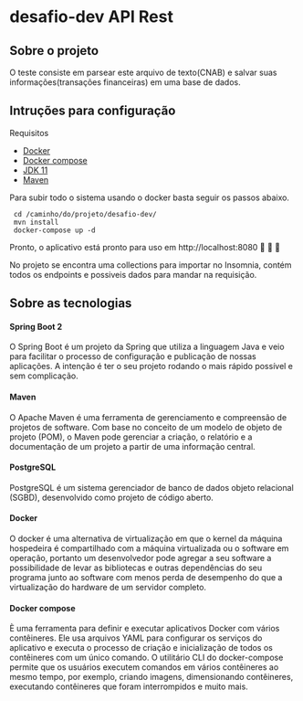 # desafio-dev API Rest

## Sobre o projeto

O teste consiste em parsear este arquivo de texto(CNAB) e salvar suas informações(transações financeiras) em uma base de dados.

## Intruções para configuração

Requisitos

- <a href="https://docs.docker.com/docker-for-windows/install/" target="_blank" >Docker</a>
- <a href="https://docs.docker.com/compose/install/" target="_blank" >Docker compose</a>
- <a href="https://www.oracle.com/br/java/technologies/javase/jdk11-archive-downloads.html"  target="_blank">JDK 11</a>
- <a href="https://maven.apache.org/" target="_blank">Maven</a>

Para subir todo o sistema usando o docker basta seguir os passos abaixo.

```
 cd /caminho/do/projeto/desafio-dev/
 mvn install
 docker-compose up -d
```

Pronto, o aplicativo está pronto para uso em http://localhost:8080 🎉 🎊 🎈

No projeto se encontra uma collections para importar no Insomnia, contém todos os endpoints e possiveis dados para mandar na requisição.

## Sobre as tecnologias

#### Spring Boot 2

O Spring Boot é um projeto da Spring que utiliza a linguagem Java e veio para facilitar o processo de configuração e publicação de nossas aplicações. A intenção é ter o seu projeto rodando o mais rápido possível e sem complicação.

#### Maven

O Apache Maven é uma ferramenta de gerenciamento e compreensão de projetos de software. Com base no conceito de um modelo de objeto de projeto (POM), o Maven pode gerenciar a criação, o relatório e a documentação de um projeto a partir de uma informação central.

#### PostgreSQL

PostgreSQL é um sistema gerenciador de banco de dados objeto relacional (SGBD), desenvolvido como projeto de código aberto.

#### Docker

O docker é uma alternativa de virtualização em que o kernel da máquina hospedeira é compartilhado com a máquina virtualizada ou o software em operação, portanto um desenvolvedor pode agregar a seu software a possibilidade de levar as bibliotecas e outras dependências do seu programa junto ao software com menos perda de desempenho do que a virtualização do hardware de um servidor completo.

#### Docker compose

È uma ferramenta para definir e executar aplicativos Docker com vários contêineres. Ele usa arquivos YAML para configurar os serviços do aplicativo e executa o processo de criação e inicialização de todos os contêineres com um único comando. O utilitário CLI do docker-compose permite que os usuários executem comandos em vários contêineres ao mesmo tempo, por exemplo, criando imagens, dimensionando contêineres, executando contêineres que foram interrompidos e muito mais.
